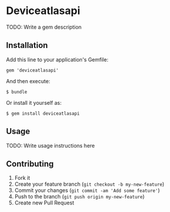 # Deviceatlasapi

TODO: Write a gem description

## Installation

Add this line to your application's Gemfile:

    gem 'deviceatlasapi'

And then execute:

    $ bundle

Or install it yourself as:

    $ gem install deviceatlasapi

## Usage

TODO: Write usage instructions here

## Contributing

1. Fork it
2. Create your feature branch (`git checkout -b my-new-feature`)
3. Commit your changes (`git commit -am 'Add some feature'`)
4. Push to the branch (`git push origin my-new-feature`)
5. Create new Pull Request
